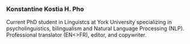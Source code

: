 ### Konstantine Kostia H. Pho

Current PhD student in Linguistcs at York University specializing in psycholinguistics, bilingualism and Natural Language Processing (NLP). Professional translator (EN<>FR), editor, and copywriter.



<!---
kostia-pho/kostia-pho is a ✨ special ✨ repository because its `README.md` (this file) appears on your GitHub profile.
You can click the Preview link to take a look at your changes.

- 👋 Hi, I’m @kostia-pho
- 👀 I’m interested in ...
- 🌱 I’m currently learning ...
- 💞️ I’m looking to collaborate on ...
- 📫 How to reach me ...
--->
